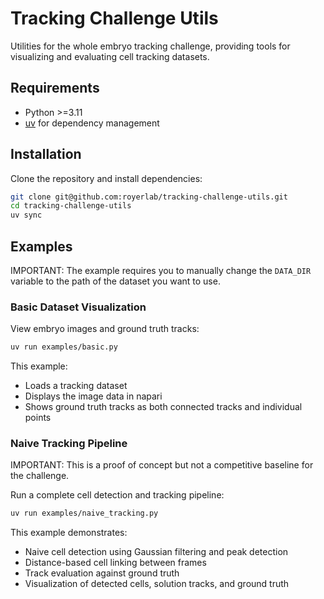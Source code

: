 # Tracking Challenge Utils

Utilities for the whole embryo tracking challenge, providing tools for visualizing and evaluating cell tracking datasets.

## Requirements

- Python >=3.11
- [uv](https://docs.astral.sh/uv/) for dependency management

## Installation

Clone the repository and install dependencies:

```bash
git clone git@github.com:royerlab/tracking-challenge-utils.git
cd tracking-challenge-utils
uv sync
```

## Examples

IMPORTANT: The example requires you to manually change the `DATA_DIR` variable to the path of the dataset you want to use.

### Basic Dataset Visualization

View embryo images and ground truth tracks:

```bash
uv run examples/basic.py
```

This example:
- Loads a tracking dataset
- Displays the image data in napari
- Shows ground truth tracks as both connected tracks and individual points

### Naive Tracking Pipeline

IMPORTANT: This is a proof of concept but not a competitive baseline for the challenge.

Run a complete cell detection and tracking pipeline:

```bash
uv run examples/naive_tracking.py
```

This example demonstrates:
- Naive cell detection using Gaussian filtering and peak detection
- Distance-based cell linking between frames
- Track evaluation against ground truth
- Visualization of detected cells, solution tracks, and ground truth
